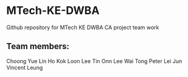 # MTech-KE-DWBA
Github repository for MTech KE DWBA CA project team work

## Team members:
Choong Yue Lin
Ho Kok Loon
Lee Tin Onn
Lee Wai Tong Peter
Lei Jun
Vincent Leung
